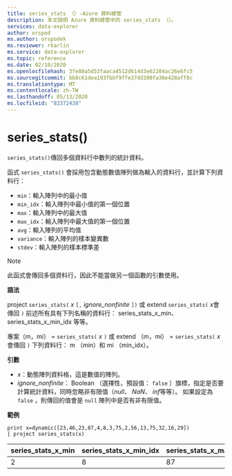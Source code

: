 ```yaml
---
title: series_stats （）-Azure 資料總管
description: 本文說明 Azure 資料總管中的 series_stats （）。
services: data-explorer
author: orspod
ms.author: orspodek
ms.reviewer: rkarlin
ms.service: data-explorer
ms.topic: reference
ms.date: 02/10/2020
ms.openlocfilehash: 3fe88a5d53faaca4512d614d3e62204ac26e6fc5
ms.sourcegitcommit: bb8c61dea193fbbf9ffe37dd200fa36e428aff8c
ms.translationtype: MT
ms.contentlocale: zh-TW
ms.lasthandoff: 05/13/2020
ms.locfileid: "83372438"
---
```

# <a name="series_stats"></a>series_stats()

`series_stats()`傳回多個資料行中數列的統計資料。  

函式 `series_stats()` 會採用包含動態數值陣列做為輸入的資料行，並計算下列資料行：
* `min`：輸入陣列中的最小值
* `min_idx`：輸入陣列中最小值的第一個位置
* `max`：輸入陣列中的最大值
* `max_idx`：輸入陣列中最大值的第一個位置
* `avg`：輸入陣列的平均值
* `variance`：輸入陣列的樣本變異數
* `stdev`：輸入陣列的樣本標準差

> [!NOTE] 
> 此函式會傳回多個資料行，因此不能當做另一個函數的引數使用。

**語法**

project `series_stats(` *x* `[,` *ignore_nonfinite* `])` 或 extend `series_stats(` *x*會傳回 `)` 前述所有具有下列名稱的資料行： series_stats_x_min、series_stats_x_min_idx 等等。
 
專案（m，mi） = `series_stats(` *x* `)` 或 extend （m，mi） = `series_stats(` *x*會傳回 `)` 下列資料行： m （min）和 mi （min_idx）。

**引數**

* *x*：動態陣列資料格，這是數值的陣列。 
* *ignore_nonfinite*： Boolean （選擇性，預設值： `false` ）旗標，指定是否要計算統計資料，同時忽略非有限值（*null*、 *NaN*、 *inf*等等）。 如果設定為 `false` ，則傳回的值會是 `null` 陣列中是否有非有限值。

**範例**

<!-- csl: https://help.kusto.windows.net:443/Samples -->
```kusto
print x=dynamic([23,46,23,87,4,8,3,75,2,56,13,75,32,16,29]) 
| project series_stats(x)

```

|series_stats_x_min|series_stats_x_min_idx|series_stats_x_max|series_stats_x_max_idx|series_stats_x_avg|series_stats_x_stdev|series_stats_x_variance|
|---|---|---|---|---|---|---|
|2|8|87|3|32.8|28.5036338535483|812.457142857143|
